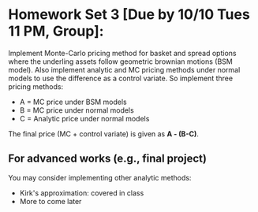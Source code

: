 # Homework Set 3 [Due by 10/10 Tues 11 PM, Group]:

Implement Monte-Carlo pricing method for basket and spread options where the underling assets follow geometric brownian motions (BSM model). Also implement analytic and MC pricing methods under normal models to use the difference as a control variate. So implement three pricing methods:

* A = MC price under BSM models
* B = MC price under normal models
* C = Analytic price under normal models

The final price (MC + control variate) is given as __A - (B-C)__.

## For advanced works (e.g., final project)
You may consider implementing other analytic methods:

* Kirk's approximation: covered in class
* More to come later
